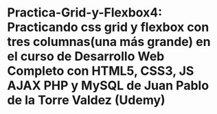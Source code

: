 # Practica-Grid-y-Flexbox4: Practicando css grid y flexbox con tres columnas(una más grande) en el curso de Desarrollo Web Completo con HTML5, CSS3, JS AJAX PHP y MySQL de Juan Pablo de la Torre Valdez (Udemy)
